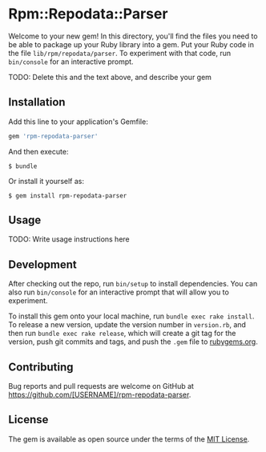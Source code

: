 # Rpm::Repodata::Parser

Welcome to your new gem! In this directory, you'll find the files you need to be able to package up your Ruby library into a gem. Put your Ruby code in the file `lib/rpm/repodata/parser`. To experiment with that code, run `bin/console` for an interactive prompt.

TODO: Delete this and the text above, and describe your gem

## Installation

Add this line to your application's Gemfile:

```ruby
gem 'rpm-repodata-parser'
```

And then execute:

    $ bundle

Or install it yourself as:

    $ gem install rpm-repodata-parser

## Usage

TODO: Write usage instructions here

## Development

After checking out the repo, run `bin/setup` to install dependencies. You can also run `bin/console` for an interactive prompt that will allow you to experiment.

To install this gem onto your local machine, run `bundle exec rake install`. To release a new version, update the version number in `version.rb`, and then run `bundle exec rake release`, which will create a git tag for the version, push git commits and tags, and push the `.gem` file to [rubygems.org](https://rubygems.org).

## Contributing

Bug reports and pull requests are welcome on GitHub at https://github.com/[USERNAME]/rpm-repodata-parser.

## License

The gem is available as open source under the terms of the [MIT License](https://opensource.org/licenses/MIT).
